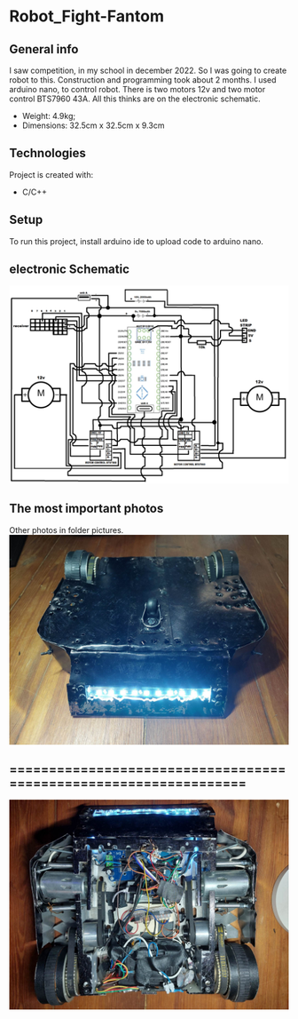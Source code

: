 # Robot_Fight-Fantom
## General info
 I saw competition, in my school in december 2022. So I was going to create robot to this. Construction and programming took about 2 months.
 I used arduino nano, to control robot. There is two motors 12v and two motor control BTS7960 43A. All this thinks are on the electronic schematic.
 - Weight: 4.9kg; 
 - Dimensions: 32.5cm x 32.5cm x 9.3cm
	
## Technologies
Project is created with:
* C/C++
 
## Setup
To run this project, install arduino ide to upload code to arduino nano.

## electronic Schematic

![tekst alternatywny](pictures/schematic.png)

## The most important photos
Other photos in folder pictures.
![tekst alternatywny](pictures/341078235_267856845599026_7682846983208996122_n.jpg)
## =================================================================
![tekst alternatywny](pictures/344221192_227279126572698_2244062051989150940_n.jpg)
